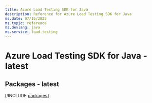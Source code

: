 ```yaml
---
title: Azure Load Testing SDK for Java
description: Reference for Azure Load Testing SDK for Java
ms.date: 07/16/2025
ms.topic: reference
ms.devlang: java
ms.service: load-testing
---
```

# Azure Load Testing SDK for Java - latest
## Packages - latest
[!INCLUDE [packages](load-testing-index.md)]